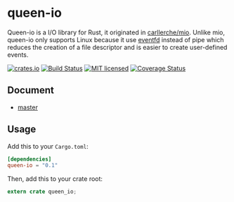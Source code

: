 # queen-io

Queen-io is a I/O library for Rust, it originated in [carllerche/mio](https://github.com/carllerche/mio). Unlike mio, queen-io only supports Linux because it use [eventfd](http://www.man7.org/linux/man-pages/man2/eventfd.2.html) instead of pipe which reduces the creation of a file descriptor and is easier to create user-defined events.

[![crates.io](https://meritbadge.herokuapp.com/queen-io)](https://crates.io/crates/queen-io)
[![Build Status](https://travis-ci.org/mitum/queen-io.svg?branch=master)](https://travis-ci.org/mitum/queen-io)
[![MIT licensed](https://img.shields.io/badge/license-MIT-blue.svg)](./LICENSE)
[![Coverage Status](https://coveralls.io/repos/github/mitum/queen-io/badge.svg?branch=master)](https://coveralls.io/github/mitum/queen-io?branch=master)

## Document

* [master](https://docs.rs/queen-io)

## Usage

Add this to your `Cargo.toml`:

```toml
[dependencies]
queen-io = "0.1"
```

Then, add this to your crate root:

```rust
extern crate queen_io;
```
